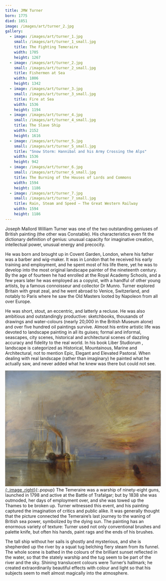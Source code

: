 ```yaml
---
title: JMW Turner
born: 1775
died: 1851
image: /images/art/turner_2.jpg
gallery:
  - image: /images/art/turner_1.jpg
    small: /images/art/turner_1_small.jpg
    title: The Fighting Temeraire
    width: 1705
    height: 1267
  - image: /images/art/turner_2.jpg
    small: /images/art/turner_2_small.jpg
    title: Fishermen at Sea
    width: 1806
    height: 1342
  - image: /images/art/turner_3.jpg
    small: /images/art/turner_3_small.jpg
    title: Fire at Sea
    width: 1536
    height: 1194
  - image: /images/art/turner_4.jpg
    small: /images/art/turner_4_small.jpg
    title: The Slave Ship
    width: 2152
    height: 1616
  - image: /images/art/turner_5.jpg
    small: /images/art/turner_5_small.jpg
    title: "Snow Storm: Hannibal and his Army Crossing the Alps"
    width: 1536
    height: 942
  - image: /images/art/turner_6.jpg
    small: /images/art/turner_6_small.jpg
    title: The Burning of the Houses of Lords and Commons
    width: 1594
    height: 1186
  - image: /images/art/turner_7.jpg
    small: /images/art/turner_7_small.jpg
    title: Rain, Steam and Speed – The Great Western Railway
    width: 1594
    height: 1186
---
```


Joseph Mallord William Turner was one of the two outstanding geniuses of
British painting (the other was Constable). His characteristics even fit the
dictionary definition of genius: unusual capacity for imaginative creation,
intellectual power, unusual energy and precocity.

He was born and brought up in Covent Garden, London, where his father was a
barber and wig-maker. It was in London that he received his early training and
employment, and he spent most of his life there, yet he was to develop into the
most original landscape painter of the nineteenth century. By the age of
fourteen he had enrolled at the Royal Academy Schools, and a few years later he
was employed as a copyist, with a handful of other young artists, by a famous
connoisseur and collector Dr Munro. Turner explored Britain with great zeal,
and he went abroad to Venice, Switzerland, and notably to Paris where he saw
the Old Masters looted by Napoleon from all over Europe.

He was short, stout, an eccentric, and latterly a recluse. He was also
ambitious and outstandingly productive: sketchbooks, thousands of drawings and
water-colours (nearly 20,000 in the British Museum alone) and over five hundred
oil paintings survive. Almost his entire artistic life was devoted to landscape
painting in all its guises; formal and informal, seascapes, city scenes,
historical and architectural scenes of dazzling accuracy and fidelity to the
real world. In his book Liber Studiorum , landscape is categorized as
Historical, Mountainous, Marine and Architectural, not to mention Epic, Elegant
and Elevated Pastoral.  When dealing with real landscape (rather than
imaginary) he painted what he actually saw, and never added what he knew was
there but could not see.

[![The Fighting Temeraire](/images/art/turner_1.jpg){:.image .right}](/images/art/turner_1.jpg){:.popup}
The Temeraire was a warship of ninety-eight guns, launched in 1798 and active
at the Battle of Trafalgar; but by 1838 she was outmoded, her days of
employment over, and she was towed up the Thames to be broken up. Turner
witnessed this event, and his painting captured the imagination of critics and
public alike. It was generally thought that the picture connected the
Temeraire’s last journey to the waning of British sea power, symbolized by the
dying sun.  The painting has an enormous variety of texture: Turner used not
only conventional brushes and palette knife, but often his hands, paint rags
and the ends of his brushes.

The tall ship without her sails is ghostly and mysterious, and she is
shepherded up the river by a squat tug belching fiery steam from its funnel.
The whole scene is bathed in the colours of the brilliant sunset reflected in
the water, so that the stately warship and the tug seem to be part of the river
and the sky.  Shining translucent colours were Turner’s hallmark; he created
extraordinarily beautiful effects with colour and light so that his subjects
seem to melt almost magically into the atmosphere.
